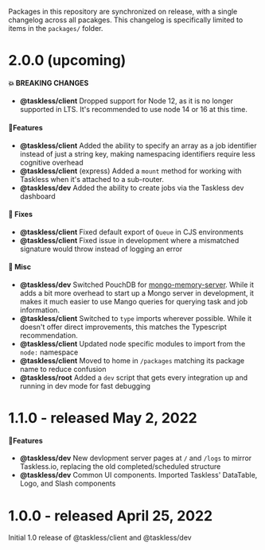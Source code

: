 Packages in this repository are synchronized on release, with a single changelog across all pacakges. This changelog is specifically limited to items in the `packages/` folder.

# 2.0.0 (upcoming)

#### 💥 BREAKING CHANGES

- **@taskless/client** Dropped support for Node 12, as it is no longer supported in LTS. It's recommended to use node 14 or 16 at this time.

#### 🎉Features

- **@taskless/client** Added the ability to specify an array as a job identifier instead of just a string key, making namespacing identifiers require less cognitive overhead
- **@taskless/client** (express) Added a `mount` method for working with Taskless when it's attached to a sub-router.
- **@taskless/dev** Added the ability to create jobs via the Taskless dev dashboard

#### 🔧 Fixes

- **@taskless/client** Fixed default export of `Queue` in CJS environments
- **@taskless/client** Fixed issue in development where a mismatched signature would throw instead of logging an error

#### 🎒 Misc

- **@taskless/dev** Switched PouchDB for [mongo-memory-server](https://www.npmjs.com/package/mongodb-memory-server). While it adds a bit more overhead to start up a Mongo server in development, it makes it much easier to use Mango queries for querying task and job information.
- **@taskless/client** Switched to `type` imports wherever possible. While it doesn't offer direct improvements, this matches the Typescript recommendation.
- **@taskless/client** Updated node specific modules to import from the `node:` namespace
- **@taskless/client** Moved to home in `/packages` matching its package name to reduce confusion
- **@taskless/root** Added a `dev` script that gets every integration up and running in dev mode for fast debugging

# 1.1.0 - released May 2, 2022

#### 🎉Features

- **@taskless/dev** New devlopment server pages at `/` and `/logs` to mirror Taskless.io, replacing the old completed/scheduled structure
- **@taskless/dev** Common UI components. Imported Taskless' DataTable, Logo, and Slash components

# 1.0.0 - released April 25, 2022

Initial 1.0 release of @taskless/client and @taskless/dev
